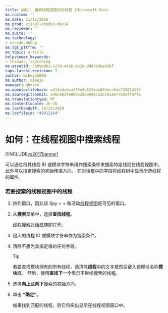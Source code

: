 ```yaml
---
title: 如何： 搜索线程视图中的线程 |Microsoft Docs
ms.custom: ''
ms.date: 11/15/2016
ms.prod: visual-studio-dev14
ms.reviewer: ''
ms.suite: ''
ms.technology:
- vs-ide-debug
ms.tgt_pltfrm: ''
ms.topic: article
helpviewer_keywords:
- threads, searching
ms.assetid: 5609a9b3-c279-4426-9e2e-dd87896a6d6f
caps.latest.revision: 7
author: mikejo5000
ms.author: mikejo
manager: ghogen
ms.openlocfilehash: ed11edadca2f5e5e521eda824ece5ab735814125
ms.sourcegitcommit: 240c8b34e80952d00e90c52dcb1a077b9aff47f6
ms.translationtype: MT
ms.contentlocale: zh-CN
ms.lasthandoff: 10/23/2018
ms.locfileid: "49912164"
---
```

# <a name="how-to-search-for-a-thread-in-threads-view"></a>如何：在线程视图中搜索线程
[!INCLUDE[vs2017banner](../includes/vs2017banner.md)]

可以通过将其线程 ID 或模块字符串用作搜索条件来搜索特定线程在线程视图中。 此外可以指定搜索的初始传递方向。 在对话框中的字段将线程树中显示所选线程的属性。  
  
### <a name="to-search-for-a-thread-in-threads-view"></a>若要搜索的线程视图中的线程  
  
1. 排列窗口，因此该 Spy + + 和活动[线程视图](../debugger/threads-view.md)是可见的窗口。  
  
2. 从**搜索**菜单中，选择**查找线程**。  
  
    [线程搜索对话框](../debugger/thread-search-dialog-box.md)随即打开。  
  
3. 键入的线程 ID 或模块字符串作为搜索条件。  
  
4. 清除不想为其指定值的任何字段。  
  
   > [!TIP]
   >  若要查找模块拥有的所有线程，请清除**线程**中的文本框然后键入该模块名称**模块**框。 然后，使用**查找下一个**表示不继续搜索的线程。  
  
5. 选择**向上**或**向下**搜索的初始方向。  
  
6. 单击 **“确定”**。  
  
   如果找到匹配的线程，则它将突出显示在线程视图窗口中。



